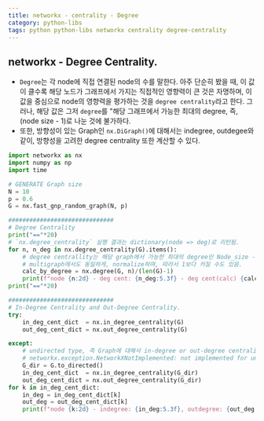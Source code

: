 ```yaml
---
title: networkx - centrality - Degree
category: python-libs
tags: python python-libs networkx centrality degree-centrality
---
```


## networkx - Degree Centrality.

- `Degree`는 각 node에 직접 연결된 node의 수를 말한다. 아주 단순히 봤을 때, 이 값이 클수록 해당 노드가 그래프에서 가지는 직접적인 영향력이 큰 것은 자명하며, 이 값을 중심으로 node의 영향력을 평가하는 것을 `degree centrality`라고 한다. 그러나, 해당 값은 그저 `degree`를 "해당 그래프에서 가능한 최대의 degree, 즉, (node size - 1)로 나눈 것에 불가하다. 
- 또한, 방향성이 있는 Graph인 `nx.DiGraph()`에 대해서는 indegree, outdegee와 같이, 방향성을 고려한 degree centrality 또한 계산할 수 있다. 

```python
import networkx as nx
import numpy as np
import time

# GENERATE Graph size
N = 10
p = 0.6
G = nx.fast_gnp_random_graph(N, p)

##############################
# Degree Centrality
print("=="*20)
# `nx.degree_centrality` 실행 결과는 dictionary(node => deg)로 리턴됨.
for n, n_deg in nx.degree_centrality(G).items():
    # degree centrallity는 해당 graph에서 가능한 최대의 degree인 Node_size -1 로 나눈다.
    # multigraph에서도 동일하게, normalize하며, 따라서 1보다 커질 수도 있음.
    calc_by_degree = nx.degree(G, n)/(len(G)-1)
    print(f"node {n:2d} - deg cent: {n_deg:5.3f} - deg cent(calc) {calc_by_degree:5.3f}")
print("=="*20)

##############################
# In-Degree Centrality and Out-Degree Centrality.
try:
    in_deg_cent_dict  = nx.in_degree_centrality(G)
    out_deg_cent_dict = nx.out_degree_centrality(G)

except:
    # undirected type, 즉 Graph에 대해서 in-degree or out-degree centrality를 계산할 경우 에러 발생
    # networkx.exception.NetworkXNotImplemented: not implemented for undirected type
    G_dir = G.to_directed()
    in_deg_cent_dict  = nx.in_degree_centrality(G_dir)
    out_deg_cent_dict = nx.out_degree_centrality(G_dir)
for k in in_deg_cent_dict:
    in_deg = in_deg_cent_dict[k]
    out_deg = out_deg_cent_dict[k]
    print(f"node {k:2d} - indegree: {in_deg:5.3f}, outdegree: {out_deg:5.3f}")
```